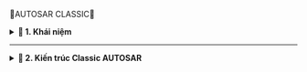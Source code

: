 📓AUTOSAR CLASSIC📓

<details> 
<summary><b>📖 1. Khái niệm</b></summary>

- **AUTOSAR (Automotive Open System Architecture)** là một tiêu chuẩn quốc tế về **kiến trúc phần mềm** cho các hệ thống điện tử trong ô tô
- Ưu điểm:<br> 
&nbsp;+ Có sẵn các tiêu chuẩn để dựa vào.<br>
&nbsp;+ Khả năng tái sử dụng phần mềm cao với các dự án khác nhau.<br>
&nbsp;+ Dễ dàng thay đổi để tương thích với các dòng MCU khác nhau.<br>
&nbsp;+ Phần mềm và phần mềm được tách biệt với nhau.<br>
&nbsp;+ Dễ quản lý và bảo trì phần mềm.<br>
- Có hai phiên bản AUTOSAR:<br>
&nbsp;+  Classic Platform: Dành cho các hệ thống thời gian thực, ECU truyền thống (C, embedded).<br>
&nbsp;+ Adaptive Platform: Dành cho các hệ thống hiệu suất cao (Linux, POSIX), như xe tự lái
 </details>
 
------------------------------------------------------------------------------------------------------------------------------------------------

<details>

<summary><b>📖 2. Kiến trúc Classic AUTOSAR</b></summary>

- **Classic AUTOSAR** gồm có 3 lớp chính:
<img width="952" height="411" alt="image" src="https://github.com/user-attachments/assets/c9990915-060d-453c-b44c-3dd5a4115f1c" />

### 2.1. SWC - Software Components
- **SWC (Software-Components)** là các khối phần mềm ứng dụng nằm trong **Application Layer** đại diện cho các chức năng cụ thể trong hệ thống hay MCU ( nó tương đương như 1 task).
- Các SWC là thành phần độc lập, giao tiếp với nhau và với các thành phần khác trong hệ thống thông qua RTE: <br>
&nbsp;+ Mỗi SWC thực hiện một chức năng cụ thể trong hệ thống ECU.<br>
&nbsp;+ Chỉ cần quan tâm đến các logic, không cần quan tâm đến phần cứng

### 2.2. RTE - Runtime Enviroment
- **RTE (Runtime Enviroment)** là lớp trung gian, đảm nhiệm việc truyền các SWC và giữa SWC với BSW. Nó đảm bảo rằng các SWC có thể giao tiếp với nhau một các trong suốt, không cần biết về các cơ chế truyền thông thực tế. RTE có 2 chức năng chính:<br>
&nbsp;+ Giúp các SWC giao tiếp với nhau và là lớp trung gian với BSW.<br>
&nbsp;+ Phân chia lịch trình và quản lý việc gọi các chức năng.<br>

### 2.3. BSW - Basic Software
- **BSW (Basic Software)** là lớp phần mềm nền tảng để hỗ trợ phần mềm ứng dụng(SWC) hoạt động dựa trên phần cứng.
- BSW cung cấp các dịch vụ cơ bản như quản lý phần cứng, giao tiếp, chuẩn đoán và các dịch vụ hệ thống:<br>
&nbsp;- **Service:** Cung cấp các dịch vụ hệ thống, tiện ích và quản lý cần thiết để hỗ trợ các lớp phần mềm ứng dụng và BSW khác:<br>
&nbsp;&nbsp;&nbsp;+ **System Service:** <br>
&nbsp;&nbsp;&nbsp;&nbsp;&nbsp;&nbsp;* Chức năng: Là nơi chứa hệ điều hành và nó cung cấp dịch vụ hệ thống cơ bản để ECU hoạt động ổn định và đồng bộ.<br>
&nbsp;&nbsp;&nbsp;&nbsp;&nbsp;&nbsp;* Gồm các module:<br>
&nbsp;&nbsp;&nbsp;&nbsp;&nbsp;&nbsp;&nbsp;&nbsp;&nbsp;**OS (Operating System):** Quản lý task, tài nguyên, sự kiện, interrupt.<br>
&nbsp;&nbsp;&nbsp;&nbsp;&nbsp;&nbsp;&nbsp;&nbsp;&nbsp;**WDGM (Watchdog Manager):** Giám sát hệ thống, tránh treo chương trình và tương tác với watchdog driver (Wdg) ở tầng MCAL.<br>
&nbsp;&nbsp;&nbsp;&nbsp;&nbsp;&nbsp;&nbsp;&nbsp;&nbsp;**ECUM (ECU Manager):** Quản lý trạng thái hoạt động của ECU (sleep, startup, shutdown).<br>
&nbsp;&nbsp;&nbsp;&nbsp;&nbsp;&nbsp;&nbsp;&nbsp;&nbsp;**BSWM (BSW Mode Manager):** Điều phối chế độ hoạt động giữa các module BSW mà không dùng OS task.<br>
&nbsp;&nbsp;&nbsp;+ **Memory service:** <br>
&nbsp;&nbsp;&nbsp;&nbsp;&nbsp;&nbsp;* Chức năng: Cung cấp dịch vụ quản lý các thao tác đọc/ghi/xóa dữ liệu trong bộ nhớ không mất (non-volatile memory) như EEPROM, Flash.<br>
&nbsp;&nbsp;&nbsp;&nbsp;&nbsp;&nbsp;* Gồm các module:<br>
&nbsp;&nbsp;&nbsp;&nbsp;&nbsp;&nbsp;&nbsp;&nbsp;&nbsp;**NvM (Non-Volatile RAM Manager):** Quản lý đọc/ghi dữ liệu lưu trữ không mất (non-volatile).<br>
&nbsp;&nbsp;&nbsp;&nbsp;&nbsp;&nbsp;&nbsp;&nbsp;&nbsp;**EA (EEPROM Abstraction):** Cung cấp giao diện truy cập đến EEPROM..<br>
&nbsp;&nbsp;&nbsp;&nbsp;&nbsp;&nbsp;&nbsp;&nbsp;&nbsp;**FEE	(Flash EEPROM Emulation):** Mô phỏng EEPROM trên Flash (dùng khi không có EEPROM thật).<br>
&nbsp;&nbsp;&nbsp;&nbsp;&nbsp;&nbsp;&nbsp;&nbsp;&nbsp;**MemIf	(Memory Abstraction Interface):** Cung cấp một giao diện thống nhất để truy cập giữa NvM và các tầng lưu trữ bên dưới (Ea hoặc Fee)..<br>
&nbsp;&nbsp;&nbsp;+ **Crypto service:** <br>
&nbsp;&nbsp;&nbsp;&nbsp;&nbsp;&nbsp;* Chức năng: Cung cấp các dịch vụ mã hóa, xác thực, kiểm tra tính toàn vẹn dữ liệu, đảm bảo an toàn thông tin.<br>
&nbsp;&nbsp;&nbsp;&nbsp;&nbsp;&nbsp;* Gồm các module:<br>
&nbsp;&nbsp;&nbsp;&nbsp;&nbsp;&nbsp;&nbsp;&nbsp;&nbsp;**Csm	(Crypto Service Manager):** Điều phối các dịch vụ mật mã, cung cấp API chung cho các module khác.<br>
&nbsp;&nbsp;&nbsp;&nbsp;&nbsp;&nbsp;&nbsp;&nbsp;&nbsp;**Crypto Stack (Crypto Software Stack):** Thực hiện thực tế các thuật toán mã hóa (AES, RSA, SHA, ECC...), có thể là phần mềm hoặc phần cứng (HSM).<br>
&nbsp;&nbsp;&nbsp;+ **Off-Board Communication:** <br>
&nbsp;&nbsp;&nbsp;&nbsp;&nbsp;&nbsp;* Chức năng: Quản lý truyền tải không dây tới module khác.<br>
&nbsp;&nbsp;&nbsp;&nbsp;&nbsp;&nbsp;* Gồm các module:<br>
&nbsp;&nbsp;&nbsp;&nbsp;&nbsp;&nbsp;&nbsp;&nbsp;&nbsp;**DCM	(Diagnostic Communication Manager):** Quản lý giao tiếp chẩn đoán UDS (ISO 14229), xử lý yêu cầu từ máy chẩn đoán ngoài xe.<br>
&nbsp;&nbsp;&nbsp;&nbsp;&nbsp;&nbsp;&nbsp;&nbsp;&nbsp;**DoIP	(Diagnostics over IP):** Giao tiếp chẩn đoán qua giao thức IP/Ethernet thay vì CAN/LIN.<br>
&nbsp;&nbsp;&nbsp;+ **Communication Service:** <br>
&nbsp;&nbsp;&nbsp;&nbsp;&nbsp;&nbsp;* Chức năng: Cung cấp dịch vụ quản lý truyền thông nội bộ ECU và giữa các ECU thông qua các giao thức như CAN, LIN, FlexRay, Ethernet...<br>
&nbsp;&nbsp;&nbsp;&nbsp;&nbsp;&nbsp;* Gồm các module:<br>
&nbsp;&nbsp;&nbsp;&nbsp;&nbsp;&nbsp;&nbsp;&nbsp;&nbsp;**Com	:** Quản lý giao tiếp tín hiệu giữa Application và PDU.<br>
&nbsp;&nbsp;&nbsp;&nbsp;&nbsp;&nbsp;&nbsp;&nbsp;&nbsp;**PduR	(PDU Router):** Định tuyến PDU (Protocol Data Unit) giữa các module như Com, DCM, CanTp, SoAd...<br>
&nbsp;- **EAL (ECU Abstraction Layer):** Cung cấp giao diện trừu tượng cho tất cả các thiết bị ngoại vi và phần cứng cụ thể của ECU như các cảm biến mà ECU sử dụng.<br>
&nbsp;&nbsp;&nbsp;+ **Onboard Device Abstraction:** Trừu tượng hóa các thiết bị phần cứng tích hợp trên ECU.<br>
&nbsp;&nbsp;&nbsp;+ **Memory Hardware Abstraction:** Cung cấp lớp trừu tượng để giao tiếp với phần cứng bộ nhớ như EEPROM, Flash, RAM, giúp phần mềm cấp cao (như NvM, Fee, Ea…) không cần biết chi tiết phần cứng.<br>
&nbsp;&nbsp;&nbsp;+ **Crypto Hardware Abstraction:** Cung cấp lớp trừu tượng hóa phần cứng cho các chức năng mã hóa, giải mã, ký số, xác minh, băm (hash),...<br>
&nbsp;&nbsp;&nbsp;+ **Wireless Communication Hardware Abstraction:** Trừu tượng hóa phần cứng truyền thông không dây như Bluetooth, Wi-Fi,... giúp các tầng cao hơn (Protocol stacks, Diagnostic, Telematics) không cần quan tâm đến phần cứng cụ thể..<br>
&nbsp;&nbsp;&nbsp;+ **Communication Hardware Abstraction:** Trừu tượng phần cứng cho các giao thức truyền thông như CAN, LIN, FlexRay, Ethernet, để các tầng phần mềm bên trên (như Com, PduR, SoAd...) không cần quan tâm đến chi tiết phần cứng hoặc driver..<br>
&nbsp;&nbsp;&nbsp;+ **I/O Hardware Abstraction:**  trừu tượng hóa việc truy cập các chân I/O phần cứng (digital & analog) như cảm biến, công tắc,... Giúp phần mềm ứng dụng không phụ thuộc trực tiếp vào phần cứng MCU.<br>
&nbsp;- **MCAL (Microcontroller abstraction Layer):** Cung cấp giao diện trừu tượng để tương tác trực tiếp với các thành phần phần cứng của vi điều khiển như GPIO, ADC, PWM, ...<br>
&nbsp;&nbsp;&nbsp;+ **Microcontroller Drivers:**  Cung cấp các driver trực tiếp cho phần cứng mà không cần thao tác trực tiếp với thanh ghi như: GPIO, ADC, PWM, SPI,...<br>
&nbsp;&nbsp;&nbsp;+ **Memory Drivers:** Dùng để giao tiếp trực tiếp với bộ nhớ vật lý: Flash, RAM, EEPROM.<br>
&nbsp;&nbsp;&nbsp;+ **Crypto Drivers:** Giao tiếp trực tiếp với phần cứng mã hóa.<br>
&nbsp;&nbsp;&nbsp;+ **Wireless Communication Drivers:** Giao tiếp với các thiết bị truyền thông không dây như: Wifi, Bluetooth,...<br>
&nbsp;&nbsp;&nbsp;+ **Communication Drivers:** Giao tiếp trực tiếp với phần cứng truyền thông: CAN, Ethernet,...<br>
&nbsp;&nbsp;&nbsp;+ **I/O Drivers:** Truy cập trực tiếp các chân I/O của vi điều khiển, giúp hệ thống điều khiển các thiết bị ngoại vi.<br>
